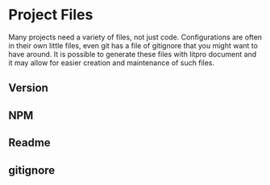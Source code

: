 # Project Files

Many projects need a variety of files, not just code. Configurations are often in their own little files, even git has a file of gitignore that you might want to have around. It is possible to generate these files with litpro document and it may allow for easier creation and maintenance of such files. 

## Version

## NPM

## Readme

## gitignore